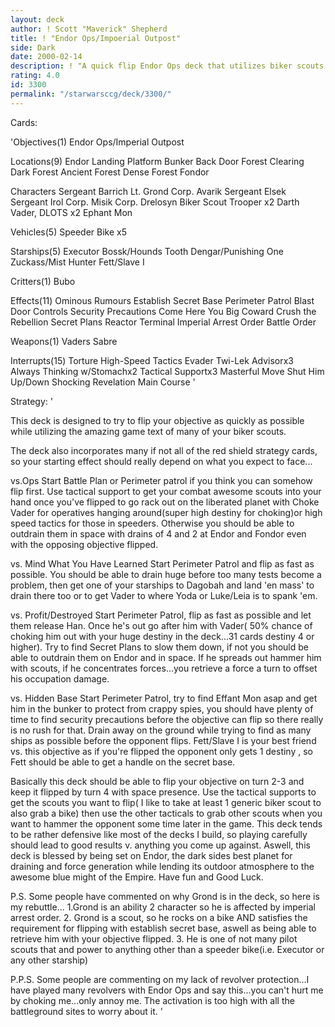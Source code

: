 ```yaml
---
layout: deck
author: ! Scott "Maverick" Shepherd
title: ! "Endor Ops/Impoerial Outpost"
side: Dark
date: 2000-02-14
description: ! "A quick flip Endor Ops deck that utilizes biker scouts and their rides..."
rating: 4.0
id: 3300
permalink: "/starwarsccg/deck/3300/"
---
```

Cards: 

'Objectives(1)
Endor Ops/Imperial Outpost

Locations(9)
Endor
Landing Platform
Bunker
Back Door
Forest Clearing
Dark Forest
Ancient Forest
Dense Forest
Fondor

Characters
Sergeant Barrich
Lt. Grond
Corp. Avarik
Sergeant Elsek
Sergeant Irol
Corp. Misik
Corp. Drelosyn
Biker Scout Trooper x2
Darth Vader, DLOTS x2
Ephant Mon

Vehicles(5)
Speeder Bike x5

Starships(5)
Executor
Bossk/Hounds Tooth
Dengar/Punishing One
Zuckass/Mist Hunter
Fett/Slave I

Critters(1)
Bubo

Effects(11)
Ominous Rumours
Establish Secret Base
Perimeter Patrol
Blast Door Controls
Security Precautions
Come Here You Big Coward
Crush the Rebellion
Secret Plans
Reactor Terminal
Imperial Arrest Order
Battle Order

Weapons(1)
Vaders Sabre

Interrupts(15)
Torture
High-Speed Tactics
Evader
Twi-Lek Advisorx3
Always Thinking w/Stomachx2
Tactical Supportx3
Masterful Move
Shut Him Up/Down
Shocking Revelation
Main Course '

Strategy: '

This deck is designed to try to flip your objective as quickly as possible while utilizing the amazing game text of many of your biker scouts.

   The deck also incorporates many if not all of the red shield strategy cards, so your starting effect should really depend on what you expect to face...

   vs.Ops
Start Battle Plan or Perimeter patrol if you think you can somehow flip first.	 Use tactical support to get your combat awesome scouts into your hand once you've flipped to go rack out on the liberated planet with Choke Vader for operatives hanging around(super high destiny for choking)or high speed tactics for those in speeders.  Otherwise you should be able to outdrain them in space with drains of 4 and 2 at Endor and Fondor even with the opposing objective flipped.

   vs. Mind What You Have Learned
Start Perimeter Patrol and flip as fast as possible.  You should be able to drain huge before too many tests become a problem,	then get one of your starships to Dagobah and land 'en mass' to drain there too or to get Vader to where Yoda or Luke/Leia is to spank 'em.

   vs. Profit/Destroyed
Start Perimeter Patrol, flip as fast as possible and let them release Han.  Once he's out go after him with Vader( 50% chance of choking him out with your huge destiny in the deck...31 cards destiny 4 or higher). Try to find Secret Plans to slow them down, if not you should be able to outdrain them on Endor and in space.  If he spreads out hammer him with scouts, if he concentrates forces...you retrieve a force a turn to offset his occupation damage.

   vs. Hidden Base
Start Perimeter Patrol, try to find Effant Mon asap and get him in the bunker to protect from crappy spies, you should have plenty of time to find security precautions before the objective can flip so there really is no rush for that.  Drain away on the ground while trying to find as many ships as possible before the opponent flips.	Fett/Slave I is your best friend vs. this objective as if you're flipped the opponent only gets 1 destiny , so Fett should be able to get a handle on the secret base.

   Basically this deck should be able to flip your objective on turn 2-3 and keep it flipped by turn 4 with space presence.  Use the tactical supports to get the scouts you want to flip( I like to take at least 1 generic biker scout to also grab a bike) then use the other tacticals to grab other scouts when you want to hammer the opponent some time later in the game.  This deck tends to be rather defensive like most of the decks I build, so playing carefully should lead to good results v. anything you come up against.  Aswell, this deck is blessed by being set on Endor, the dark sides best planet for draining and force generation while lending its outdoor atmosphere to the awesome blue might of the Empire.  Have fun and Good Luck.

P.S.
   Some people have commented on why Grond is in the deck, so here is my rebuttle...
1.Grond is an ability 2 character so he is affected by imperial arrest order.
2. Grond is a scout, so he rocks on a bike AND satisfies the requirement for flipping with establish secret base, aswell as being able to retrieve him with your objective flipped.
3. He is one of not many pilot scouts that and power to anything other than a speeder bike(i.e. Executor or any other starship)

P.P.S.
   Some people are commenting on my lack of revolver protection...I have played many revolvers with Endor Ops and say this...you can't hurt me by choking me...only annoy me.	The activation is too high with all the battleground sites to worry about it.
'
